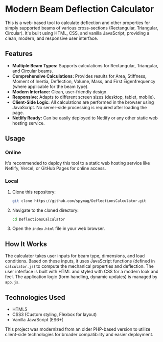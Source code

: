 # Modern Beam Deflection Calculator

This is a web-based tool to calculate deflection and other properties for simply supported beams of various cross-sections (Rectangular, Triangular, Circular). It's built using HTML, CSS, and vanilla JavaScript, providing a clean, modern, and responsive user interface.

## Features

*   **Multiple Beam Types:** Supports calculations for Rectangular, Triangular, and Circular beams.
*   **Comprehensive Calculations:** Provides results for Area, Stiffness, Moment of Inertia, Deflection, Volume, Mass, and First Eigenfrequency (where applicable for the beam type).
*   **Modern Interface:** Clean, user-friendly design.
*   **Responsive:** Adapts to different screen sizes (desktop, tablet, mobile).
*   **Client-Side Logic:** All calculations are performed in the browser using JavaScript. No server-side processing is required after loading the page.
*   **Netlify Ready:** Can be easily deployed to Netlify or any other static web hosting service.

## Usage

### Online
It's recommended to deploy this tool to a static web hosting service like Netlify, Vercel, or GitHub Pages for online access.

### Local
1.  Clone this repository:
    ```bash
    git clone https://github.com/spymag/DeflectionsCalculator.git
    ```
2.  Navigate to the cloned directory:
    ```bash
    cd DeflectionsCalculator
    ```
3.  Open the `index.html` file in your web browser.

## How It Works

The calculator takes user inputs for beam type, dimensions, and load conditions. Based on these inputs, it uses JavaScript functions (defined in `calculator.js`) to compute the mechanical properties and deflection. The user interface is built with HTML and styled with CSS for a modern look and feel. The application logic (form handling, dynamic updates) is managed by `app.js`.

## Technologies Used

*   HTML5
*   CSS3 (Custom styling, Flexbox for layout)
*   Vanilla JavaScript (ES6+)

This project was modernized from an older PHP-based version to utilize client-side technologies for broader compatibility and easier deployment.
